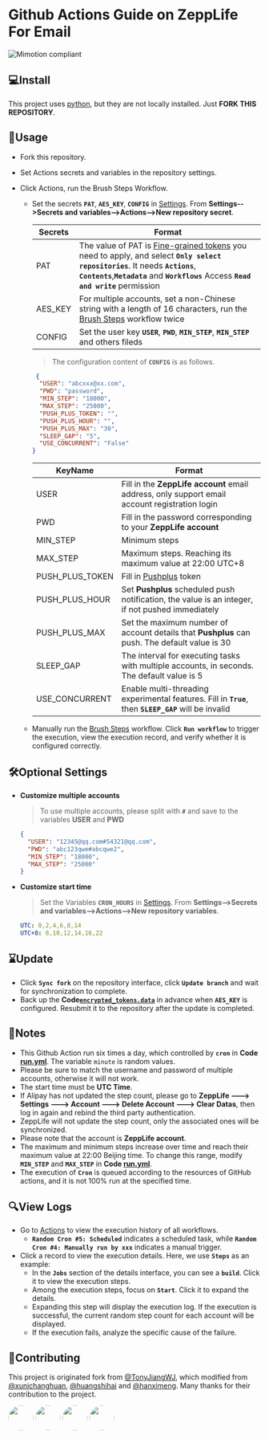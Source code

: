 # Github Actions Guide on ZeppLife For Email
![Mimotion compliant](https://img.shields.io/badge/%F0%9F%95%B6-Mimotion%F0%9F%8F%83%E2%80%8D%E2%99%82%EF%B8%8F-blue?labelColor=f46db0)



## 💻Install
This project uses [python](http://python.org), but they are not locally installed. Just **FORK THIS REPOSITORY**.



## 📌Usage
-  Fork this repository.  
-  Set Actions secrets and variables in the repository settings.  
-  Click Actions, run the Brush Steps Workflow.
  
   - Set the secrets **`PAT`**, **`AES_KEY`**, **`CONFIG`** in [Settings](../../settings/variables/actions). From **Settings-->Secrets and variables-->Actions-->New repository secret**.

     | Secrets  | Format   |
     |----------|----------|
     | PAT      | The value of PAT is [Fine-grained tokens](https://github.com/settings/personal-access-tokens/new) you need to apply, and select **`Only select repositories`**. It needs **`Actions`**, **`Contents`**,**`Metadata`** and **`Workflows`** Access **`Read and write`** permission  |
     | AES_KEY  | For multiple accounts, set a non-Chinese string with a length of 16 characters, run the [Brush Steps](https://github.com/derryck404/Mimotion/actions/workflows/run.yml) workflow twice  |
     | CONFIG   | Set the user key **`USER`**, **`PWD`**, **`MIN_STEP`**, **`MIN_STEP`** and others fileds  |

      >The configuration content of **`CONFIG`** is as follows.
        ```json
         {
          "USER": "abcxxx@xx.com",
          "PWD": "password",
          "MIN_STEP": "18000",
          "MAX_STEP": "25000",
          "PUSH_PLUS_TOKEN": "",
          "PUSH_PLUS_HOUR": "",
          "PUSH_PLUS_MAX": "30",
          "SLEEP_GAP": "5",
          "USE_CONCURRENT": "False"
        }
       ```

     | KeyName         | Format                                                                                                 |
     |-----------------|--------------------------------------------------------------------------------------------------------|
     | USER            | Fill in the **ZeppLife account** email address, only support email account registration login          |
     | PWD             | Fill in the password corresponding to your **ZeppLife account**                                        |
     | MIN_STEP        | Minimum steps                                                                                          |
     | MAX_STEP        | Maximum steps. Reaching its maximum value at 22:00 UTC+8                                               |
     | PUSH_PLUS_TOKEN | Fill in [Pushplus](https://www.pushplus.plus) token                                                    |
     | PUSH_PLUS_HOUR  | Set **Pushplus** scheduled push notification, the value is an integer, if not pushed immediately       |
     | PUSH_PLUS_MAX   | Set the maximum number of account details that **Pushplus** can push. The default value is 30          |
     | SLEEP_GAP       | The interval for executing tasks with multiple accounts, in seconds. The default value is 5            |
     | USE_CONCURRENT  | Enable multi-threading experimental features. Fill in **`True`**, then **`SLEEP_GAP`** will be invalid |
 
   - Manually run the [Brush Steps](https://github.com/derryck404/Mimotion/actions/workflows/run.yml) workflow. Click **`Run workflow`** to trigger the execution, view the execution record, and verify whether it is configured correctly.


   
## 🛠Optional Settings
- **Customize multiple accounts** 
  >To use multiple accounts, please split with **`#`** and save to the variables **USER** and **PWD**
  ```json
  {
    "USER": "12345@qq.com#54321@qq.com",
    "PWD": "abc123qwe#abcqwe2",
    "MIN_STEP": "18000",
    "MAX_STEP": "25000"
  }
  ```

- **Customize start time** 
  >Set the Variables **`CRON_HOURS`** in [Settings](../../settings/variables/actions). From **Settings-->Secrets and variables-->Actions-->New repository variables**.
  ```yaml
  UTC: 0,2,4,6,8,14
  UTC+8: 8,10,12,14,16,22
  ```

 
## ⌛Update
- Click **`Sync fork`** on the repository interface, click **`Update branch`** and wait for synchronization to complete.
- Back up the **Code[`encrypted_tokens.data`](https://github.com/derryck404/Mimotion/blob/master/encrypted_tokens.data)** in advance when **`AES_KEY`** is configured. Resubmit it to the repository after the update is completed.



## 🔔Notes
- This Github Action run six times a day, which controlled by **`cron`** in **Code [run.yml](https://github.com/derryck404/Mimotion/blob/master/.github/workflows/run.yml)**. The variable `minute` is random values.
- Please be sure to match the username and password of multiple accounts, otherwise it will not work.  
- The start time must be **UTC Time**.  
- If Alipay has not updated the step count, please go to **ZeppLife ---> Settings ---> Account ---> Delete Account ---> Clear Datas**, then log in again and rebind the third party authentication.  
- ZeppLife will not update the step count, only the associated ones will be synchronized.  
- Please note that the account is **ZeppLife account**.  
- The maximum and minimum steps increase over time and reach their maximum value at 22:00 Beijing time. To change this range, modify **`MIN_STEP`** and **`MAX_STEP`** in **Code [run.yml](https://github.com/derryck404/Mimotion/blob/main/.github/workflows/run.yml)**.
- The execution of **`Cron`** is queued according to the resources of GitHub actions, and it is not 100% run at the specified time.


## 🔍View Logs
- Go to [Actions](../../actions) to view the execution history of all workflows.
  - **`Random Cron #5: Scheduled`** indicates a scheduled task, while **`Random Cron #4: Manually run by xxx`** indicates a manual trigger.
- Click a record to view the execution details. Here, we use **`Steps`** as an example:
  - In the **`Jobs`** section of the details interface, you can see a **`build`**. Click it to view the execution steps.
  - Among the execution steps, focus on **`Start`**. Click it to expand the details.
  - Expanding this step will display the execution log. If the execution is successful, the current random step count for each account will be displayed.
  - If the execution fails, analyze the specific cause of the failure.



## 💌Contributing
This project is originated fork from [@TonyJiangWJ](https://github.com/TonyJiangWJ/mimotion), which modified from [@xunichanghuan](https://github.com/xunichanghuan/), [@huangshihai](https://github.com/huangshihai/mimotion) and [@hanximeng](https://github.com/hanximeng/Zepp_API/). Many thanks for their contribution to the project.

<a href="https://github.com/TonyJiangWJ/"><img src="https://avatars.githubusercontent.com/u/11325805?v=4" width="50" height="50" style="border-radius:50%; overflow:hidden;"/></a>
<a href="https://github.com/xunichanghuan/"><img src="https://avatars.githubusercontent.com/u/9484015?v=4" width="50" height="50" style="border-radius:50%; overflow:hidden;"/></a>
<a href="https://github.com/huangshihai/"><img src="https://avatars.githubusercontent.com/u/23566676?v=4" width="50" height="50" style="border-radius:50%; overflow:hidden;"/></a>
<a href="https://github.com/hanximeng/"><img src="https://avatars.githubusercontent.com/u/28382753?v=4" width="50" height="50" style="border-radius:50%; overflow:hidden;"/></a>
